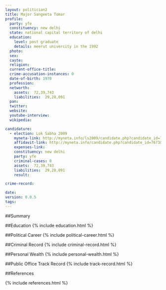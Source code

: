 ```yaml
---
layout: politician2
title: Major Sangeeta Tomar
profile: 
  party: yfe
  constituency: new delhi
  state: national capital territory of delhi
  education: 
    level: post graduate
    details: meerut univercity in the 1992
  photo: 
  sex: 
  caste: 
  religion: 
  current-office-title: 
  crime-accusation-instances: 0
  date-of-birth: 1970
  profession: 
  networth: 
    assets:  72,39,743
    liabilities:  29,28,091
  pan: 
  twitter: 
  website: 
  youtube-interview: 
  wikipedia: 

candidature: 
  - election: Lok Sabha 2009
    myneta-link: http://myneta.info/ls2009/candidate.php?candidate_id=7673
    affidavit-link: http://myneta.info/candidate.php?candidate_id=7673&scan=original
    expenses-link: 
    constituency: new delhi 
    party: yfe
    criminal-cases: 0
    assets:  72,39,743
    liabilities:  29,28,091
    result:  

crime-record: 

date: 
version: 0.0.5
tags: 
---
```

##Summary


##Education
{% include education.html %}


##Political Career
{% include political-career.html %}


##Criminal Record
{% include criminal-record.html %}


##Personal Wealth
{% include personal-wealth.html %}


##Public Office Track Record
{% include track-record.html %}


##References


{% include references.html %}